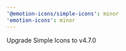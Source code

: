 ```yaml
---
'@emotion-icons/simple-icons': minor
'emotion-icons': minor
---
```


Upgrade Simple Icons to v4.7.0
